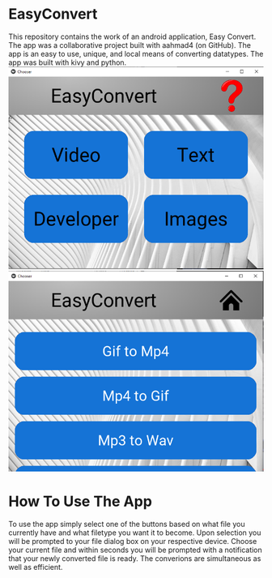 # EasyConvert

This repository contains the work of an android application, Easy Convert. The app was a collaborative project built with aahmad4 (on GitHub). The app is an easy to use, unique, and local means of converting datatypes. The app was built with kivy and python. 
![](convert1.PNG)
![](convert2.PNG)
# How To Use The App

To use the app simply select one of the buttons based on what file you currently have and what filetype you want it to become. Upon selection you will be prompted to your file dialog box on your respective device. Choose your current file and within seconds you will be prompted with a notification that your newly converted file is ready. The converions are simultaneous as well as efficient. 

